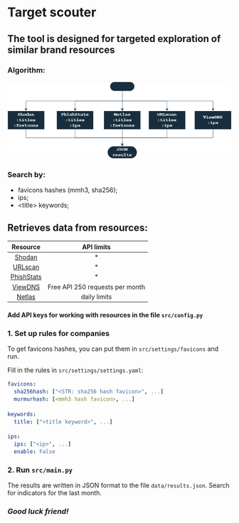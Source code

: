# Target scouter

## The tool is designed for targeted exploration of similar brand resources

### Algorithm:
![img.png](scheme.png)

### Search by:
* favicons hashes (mmh3, sha256);
* ips;
* \<title\> keywords;

## Retrieves data from resources:
|                Resource                |           API limits            |
|:--------------------------------------:|:-------------------------------:|
|    [Shodan](https://www.shodan.io/)    |                *                |
|     [URLscan](https://urlscan.io/)     |                *                |
| [PhishStats](https://phishstats.info/) |                *                |
|    [ViewDNS](https://viewdns.info/)    | Free API 250 requests per month |
|      [Netlas](https://netlas.io/)      |          daily limits           ||


#### Add API keys for working with resources in the file `src/config.py`
### 1. Set up rules for companies
To get favicons hashes, you can put them in `src/settings/favicons` and run.

Fill in the rules in `src/settings/settings.yaml`:
```yaml
favicons:
  sha256hash: ["<STR: sha256 hash favicon>", ...]
  murmurhash: [<mmh3 hash favicon>, ...]

keywords:
  title: ["<title keyword>", ...]

ips:
  ips: ["<ip>", ...]
  enable: False
```
### 2. Run `src/main.py `
The results are written in JSON format to the file `data/results.json`. Search for indicators for the last month.

### _Good luck friend!_